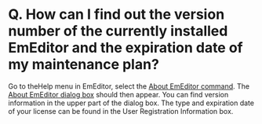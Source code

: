 # Q. How can I find out the version number of the currently installed EmEditor and the expiration date of my maintenance plan?

Go to theHelp menu in EmEditor, select
the [About EmEditor command](../../cmd/help/app_about).
The [About EmEditor dialog box](../../dlg/about/index) should then appear.
You can find version information in the upper part of the dialog box. The type and expiration date of your license can be found in the User Registration Information box.
